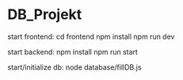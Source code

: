 # DB_Projekt

start frontend:
cd frontend
npm install 
npm run dev

start backend:
npm install 
npm run start

start/initialize db:
node database/fillDB.js